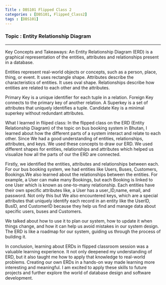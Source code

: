```yaml
---
Title : DBS101 Flipped Class 2
categories : [DBS101, Flipped_Class2]
tags : [DBS101]
---
```


### Topic : Entity Relationship Diagram
----

Key Concepts and Takeaways:
An Entity Relationship Diagram (ERD) is a graphical representation of the entities, attributes and relationships present in a database.

Entities represent real-world objects or concepts, such as a person, place, thing, or event. It uses rectangle shape.
Attributes describe the characteristics of entities. It uses oval shape.
Relationships describe how entities are related to each other and the attributes.

Primary Key is a unique identifier for each tuple in a relation.
Foreign Key connects to the primary key of another relation. 
A Superkey is a set of attributes that uniquely identifies a tuple.
Candidate Key is a minimal superkey without redundant attributes.

What I learned in fliiped class:
In the flipped class on the ERD (Entity Relationship Diagram) of the topic on bus booking system in Bhutan, I learned about how the  different parts of a system interact and relate to each other. Since We had a good understanding of entities, relationships, attributes, and keys. We used these concepts to draw our ERD. We used different shapes for entities, relationships and attributes which helped us visualize how all the parts of our the ERD are connected.

Firstly, we identified the entities, attributes and relationships between each. For our bus booking system, we had entities like Users, Buses, Customers, Bookings.We also learned about the relationships between the entities. For example, a User can make many Bookings, but each Booking is linked to one User which is known as one-to-many relationship. Each entities have their own specific attributes like, a User has a user_ID,name, email, and password. Not only this but We also encountered keys, which are a special attributes that uniquely identify each record in an entity like the UserID, BusID, and CustomerID because they help us find and manage data about specific users, buses and Customers.

We talked about how to use it to plan our system, how to update it when things change, and how it can help us avoid mistakes in our system design. The ERD is like a roadmap for our system, guiding us through the process of building it.

In conclusion, learning about ERDs in flipped classroom session was a valuable learning experience. It not only deepened my understanding of ERD, but it also taught me how to apply that knowledge to real-world problems. Creating our own ERDs in a hands-on way made learning more interesting and meaningful. I am excited to apply these skills to future projects and further explore the world of database design and software development.